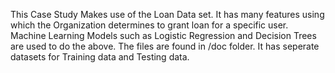 This Case Study Makes use of the Loan Data set. It has many features using which the Organization determines to grant loan for a specific user. Machine Learning Models such as Logistic Regression and Decision Trees are used to do the above.
The files are found in /doc folder. It has seperate datasets for Training data and Testing data.
